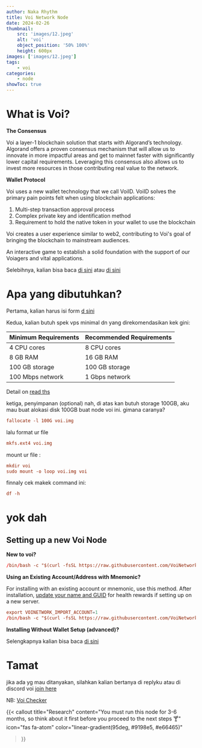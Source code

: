 ```yaml
---
author: Naka Rhythm
title: Voi Network Node
date: 2024-02-26    
thumbnail:
    src: 'images/12.jpeg'
    alt: 'voi'
    object_position: '50% 100%'
    height: 600px
images: ['images/12.jpeg']
tags: 
    - voi
categories:
    - node
showToc: true
---
```


# What is  Voi?

**The Consensus**

Voi a layer-1 blockchain solution that starts with Algorand’s technology. Algorand offers a proven consensus mechanism that will allow us to innovate in more impactful areas and get to mainnet faster with significantly lower capital requirements. Leveraging this consensus also allows us to invest more resources in those contributing real value to the network.

**Wallet Protocol**

Voi uses a new wallet technology that we call VoiID. VoiID solves the primary pain points felt when using blockchain applications:

01) Multi-step transaction approval process
02) Complex private key and identification method
03) Requirement to hold the native token in your wallet to use the blockchain

Voi creates a user experience similar to web2, contributing to Voi's goal of bringing the blockchain to mainstream audiences.

An interactive game to establish a solid foundation with the support of our Voiagers and vital applications.

Selebihnya, kalian bisa baca [di sini](https://www.voi.network/) atau [di sini](https://docs.google.com/document/d/1SSpf3QcJc0gZt7Ilrnx6FptMK6ohAeph_1pc1c5zKwI/edit)

# Apa yang dibutuhkan?

Pertama, kalian harus isi form [d sini](https://docs.google.com/forms/d/e/1FAIpQLSddXtHs281rOMlFTK0KmmDmJQn5f1rUFk89N9XCO8uxZBYCwg/viewform)

Kedua, kalian butuh spek vps minimal dn yang direkomendasikan kek gini:

| Minimum Requirements	 | Recommended Requirements |
| ------ | ----------- |
| 4 CPU cores | 8 CPU cores |
| 8 GB RAM| 16 GB RAM |
| 100 GB storage | 100 GB storage |
| 100 Mbps network | 1 Gbps network ||

Detail on [read ths](https://voinetwork.github.io/voi-swarm/)

ketiga, penyimpanan (optional) nah, di atas kan butuh storage 100GB, aku mau buat alokasi disk 100GB buat node voi ini. gimana caranya?

```toml
fallocate -l 100G voi.img
```
lalu format ur file

```toml
mkfs.ext4 voi.img
```
mount ur file :

```toml
mkdir voi
sudo mount -o loop voi.img voi
```
finnaly cek makek command ini:

```toml
df -h
```

# yok dah

## Setting up a new Voi Node

**New to voi?**

```toml
/bin/bash -c "$(curl -fsSL https://raw.githubusercontent.com/VoiNetwork/voi-swarm/main/install.sh)"
```

**Using an Existing Account/Address with Mnemonic?**

For installing with an existing account or mnemonic, use this method. After installation, [update your name and GUID](https://voinetwork.github.io/voi-swarm/updating/telemetry/#getting-your-telemetry-status) for health rewards if setting up on a new server.

```toml
export VOINETWORK_IMPORT_ACCOUNT=1
/bin/bash -c "$(curl -fsSL https://raw.githubusercontent.com/VoiNetwork/voi-swarm/main/install.sh)"
```

**Installing Without Wallet Setup (advanced)?**

Selengkapnya kalian bisa baca [di sini](https://voinetwork.github.io/voi-swarm/installation/installation-advanced/) 


# Tamat

jika ada yg mau ditanyakan, silahkan kalian bertanya di replyku atau di discord voi [join here](https://discord.gg/voi-network-1055863853633785857)

NB: [Voi Checker](https://github.com/crypto-morph/voi-checker/tree/v2)

{{< callout 
    title="Research"
    content="You must run this node for 3-6 months, so think about it first before you proceed to the next steps 🍸"
    icon="fas fa-atom"
    color="linear-gradient(95deg, #9198e5, #e66465)"
>}}



